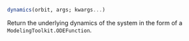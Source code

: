 ```julia
dynamics(orbit, args; kwargs...)

```

Return the underlying dynamics of the system in the form of a `ModelingToolkit.ODEFunction`.

